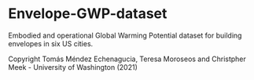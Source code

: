 # Envelope-GWP-dataset

Embodied and operational Global Warming Potential dataset for building envelopes in six US cities. 

Copyright Tomás Méndez Echenagucia, Teresa Moroseos and Christpher Meek - University of Washington (2021)


